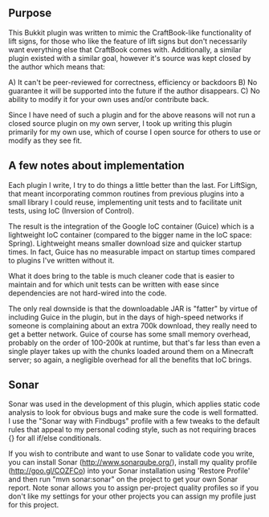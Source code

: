 Purpose
-------
This Bukkit plugin was written to mimic the CraftBook-like functionality of lift signs, for those who like the feature of lift signs but don't necessarily want everything else that CraftBook comes with. Additionally, a similar plugin existed with a similar goal, however it's source was kept closed by the author which means that:

A) It can't be peer-reviewed for correctness, efficiency or backdoors
B) No guarantee it will be supported into the future if the author disappears.
C) No ability to modify it for your own uses and/or contribute back.

Since I have need of such a plugin and for the above reasons will not run a closed source plugin on my own server, I took up writing this plugin primarily for my own use, which of course I open source for others to use or modify as they see fit.


A few notes about implementation
--------------------------------

Each plugin I write, I try to do things a little better than the last. For LiftSign, that meant incorporating common routines from previous plugins into a small library I could reuse, implementing unit tests and to facilitate unit tests, using IoC (Inversion of Control).

The result is the integration of the Google IoC container (Guice) which is a lightweight IoC container (compared to the bigger name in the IoC space: Spring). Lightweight means smaller download size and quicker startup times. In fact, Guice has no measurable impact on startup times compared to plugins I've written without it.

What it does bring to the table is much cleaner code that is easier to maintain and for which unit tests can be written with ease since dependencies are not hard-wired into the code.

The only real downside is that the downloadable JAR is "fatter" by virtue of including Guice in the plugin, but in the days of high-speed networks if someone is complaining about an extra 700k download, they really need to get a better network. Guice of course has some small memory overhead, probably on the order of 100-200k at runtime, but that's far less than even a single player takes up with the chunks loaded around them on a Minecraft server; so again, a negligible overhead for all the benefits that IoC brings.

Sonar
-----
Sonar was used in the development of this plugin, which applies static code analysis to look for obvious bugs and make sure the code is well formatted. I use the "Sonar way with Findbugs" profile with a few tweaks to the default rules that appeal to my personal coding style, such as not requiring braces {} for all if/else conditionals.

If you wish to contribute and want to use Sonar to validate code you write, you can install Sonar (http://www.sonarqube.org/), install my quality profile (http://goo.gl/COZFCo) into your Sonar installation using 'Restore Profile' and then run "mvn sonar:sonar" on the project to get your own Sonar report. Note sonar allows you to assign per-project quality profiles so if you don't like my settings for your other projects you can assign my profile just for this project.
